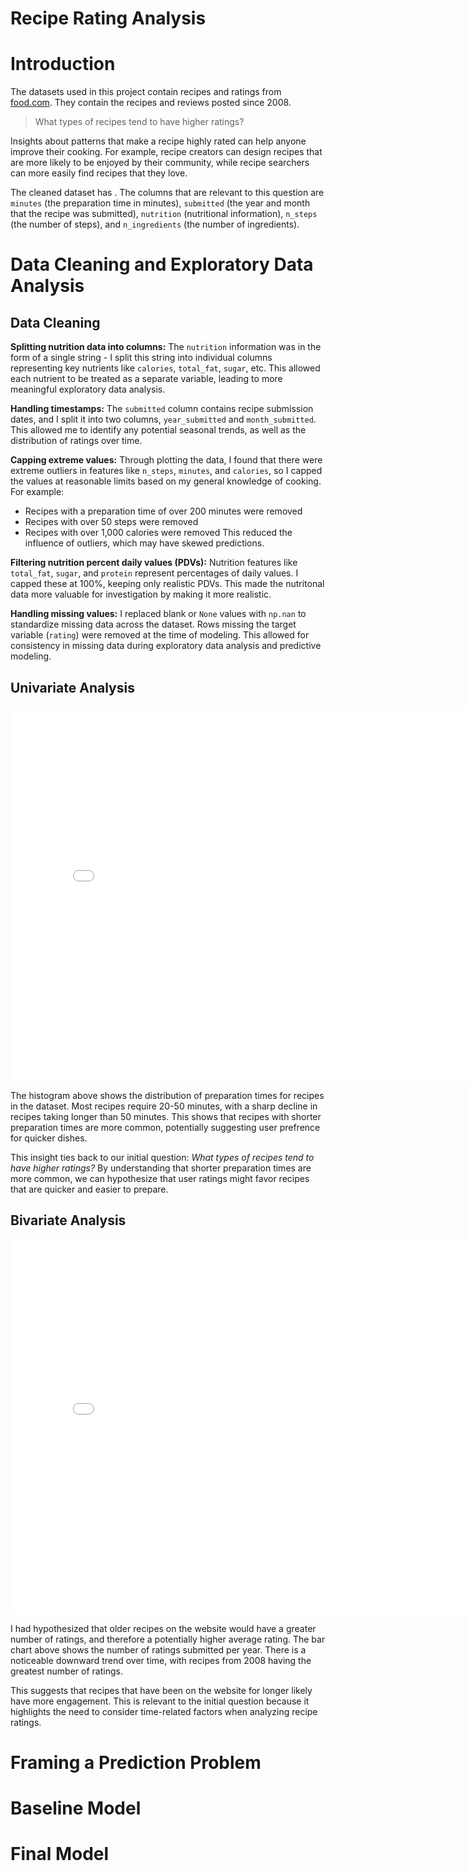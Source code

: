 # Recipe Rating Analysis

# Introduction

The datasets used in this project contain recipes and ratings from [food.com](https://www.food.com). They contain the recipes and reviews posted since 2008. 

> What types of recipes tend to have higher ratings?

Insights about patterns that make a recipe highly rated can help anyone improve their cooking. For example, recipe creators can design recipes that are more likely to be enjoyed by their community, while recipe searchers can more easily find recipes that they love.

The cleaned dataset has . The columns that are relevant to this question are `minutes` (the preparation time in minutes), `submitted` (the year and month that the recipe was submitted), `nutrition` (nutritional information), `n_steps` (the number of steps), and `n_ingredients` (the number of ingredients). 

# Data Cleaning and Exploratory Data Analysis

## Data Cleaning

**Splitting nutrition data into columns:** The `nutrition` information was in the form of a single string - I split this string into individual columns representing key nutrients like `calories`, `total_fat`, `sugar`, etc. This allowed each nutrient to be treated as a separate variable, leading to more meaningful exploratory data analysis.

**Handling timestamps:** The `submitted` column contains recipe submission dates, and I split it into two columns, `year_submitted` and `month_submitted`. This allowed me to identify any potential seasonal trends, as well as the distribution of ratings over time.

**Capping extreme values:** Through plotting the data, I found that there were extreme outliers in features like `n_steps`, `minutes`, and `calories`, so I capped the values at reasonable limits based on my general knowledge of cooking. For example:
- Recipes with a preparation time of over 200 minutes were removed
- Recipes with over 50 steps were removed
- Recipes with over 1,000 calories were removed
This reduced the influence of outliers, which may have skewed predictions.

**Filtering nutrition percent daily values (PDVs):** Nutrition features like `total_fat`, `sugar`, and `protein` represent percentages of daily values. I capped these at 100%, keeping only realistic PDVs. This made the nutritonal data more valuable for investigation by making it more realistic.

**Handling missing values:** I replaced blank or `None` values with `np.nan` to standardize missing data across the dataset. Rows missing the target variable (`rating`) were removed at the time of modeling. This allowed for consistency in missing data during exploratory data analysis and predictive modeling. 

## Univariate Analysis

<iframe
  src="assets/fig_prep_time.html"
  width="800"
  height="600"
  frameborder="0"
></iframe>

The histogram above shows the distribution of preparation times for recipes in the dataset. Most recipes require 20-50 minutes, with a sharp decline in recipes taking longer than 50 minutes. This shows that recipes with shorter preparation times are more common, potentially suggesting user prefrence for quicker dishes. 

This insight ties back to our initial question: *What types of recipes tend to have higher ratings?* By understanding that shorter preparation times are more common, we can hypothesize that user ratings might favor recipes that are quicker and easier to prepare. 

## Bivariate Analysis

<iframe
  src="assets/fig_ratings_per_year.html"
  width="800"
  height="600"
  frameborder="0"
></iframe>

I had hypothesized that older recipes on the website would have a greater number of ratings, and therefore a potentially higher average rating. The bar chart above shows the number of ratings submitted per year. There is a noticeable downward trend over time, with recipes from 2008 having the greatest number of ratings.

This suggests that recipes that have been on the website for longer likely have more engagement. This is relevant to the initial question because it highlights the need to consider time-related factors when analyzing recipe ratings.

# Framing a Prediction Problem

# Baseline Model

# Final Model